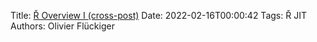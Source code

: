 Title: [Ř Overview I (cross-post)](https://www.o1o.ch/lab/entry/1309rkp8krzaq1catz4by5gyt719ejoi4qpiabpnmzsx64fke3g4huga3b0qqinc.html)
Date: 2022-02-16T00:00:42
Tags: Ř JIT
Authors: Olivier Flückiger
